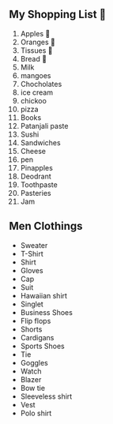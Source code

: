 ﻿## My Shopping List 🛒

1. Apples 🍎
2. Oranges 🍊
3. Tissues 🚽
4. Bread 🍞
5. Milk
6. mangoes
7. Chocholates
8. ice cream
9. chickoo
10. pizza
11. Books
12. Patanjali paste
13. Sushi
14. Sandwiches
15. Cheese
16. pen
17. Pinapples
18. Deodrant
19. Toothpaste
20. Pasteries
21. Jam


## Men Clothings

- Sweater
- T-Shirt
- Shirt
- Gloves
- Cap
- Suit
- Hawaiian shirt
- Singlet
- Business Shoes
- Flip flops
- Shorts
- Cardigans
- Sports Shoes
- Tie
- Goggles
- Watch
- Blazer
- Bow tie
- Sleeveless shirt
- Vest
- Polo shirt

